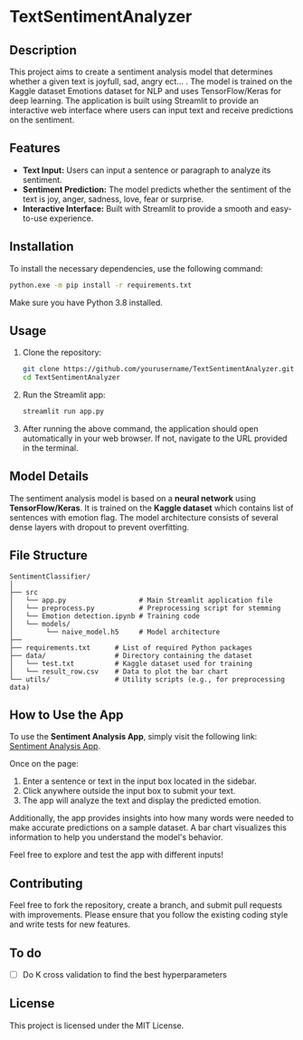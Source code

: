 # TextSentimentAnalyzer

## Description

This project aims to create a sentiment analysis model that determines whether a given text is joyfull, sad, angry ect... . The model is trained on the Kaggle dataset Emotions dataset for NLP  and uses TensorFlow/Keras for deep learning. The application is built using Streamlit to provide an interactive web interface where users can input text and receive predictions on the sentiment.

## Features

- **Text Input:** Users can input a sentence or paragraph to analyze its sentiment.
- **Sentiment Prediction:** The model predicts whether the sentiment of the text is joy, anger, sadness, love, fear or surprise.
- **Interactive Interface:** Built with Streamlit to provide a smooth and easy-to-use experience.

## Installation

To install the necessary dependencies, use the following command:

```bash
python.exe -m pip install -r requirements.txt
```

Make sure you have Python 3.8 installed.

## Usage

1. Clone the repository:

   ```bash
   git clone https://github.com/yourusername/TextSentimentAnalyzer.git
   cd TextSentimentAnalyzer
   ```


2. Run the Streamlit app:

   ```bash
   streamlit run app.py
   ```

3. After running the above command, the application should open automatically in your web browser. If not, navigate to the URL provided in the terminal.

## Model Details

The sentiment analysis model is based on a **neural network** using **TensorFlow/Keras**. It is trained on the **Kaggle dataset** which contains list of sentences with emotion flag. The model architecture consists of several dense layers with dropout to prevent overfitting.

## File Structure

```
SentimentClassifier/
│
├── src                
│   └── app.py                  # Main Streamlit application file
│   └── preprocess.py           # Preprocessing script for stemming
│   └── Emotion detection.ipynb # Training code
│   └── models/                
│        └── naive_model.h5     # Model architecture
├──      
├── requirements.txt      # List of required Python packages
├── data/                 # Directory containing the dataset
│   └── test.txt          # Kaggle dataset used for training
│   └── result_row.csv    # Data to plot the bar chart 
└── utils/                # Utility scripts (e.g., for preprocessing data)
```

## How to Use the App

To use the **Sentiment Analysis App**, simply visit the following link: [Sentiment Analysis App](https://sentimentclassifier-8appvycedti2bqvjamesxwp.streamlit.app/).

Once on the page:
1. Enter a sentence or text in the input box located in the sidebar.
2. Click anywhere outside the input box to submit your text.
3. The app will analyze the text and display the predicted emotion.

Additionally, the app provides insights into how many words were needed to make accurate predictions on a sample dataset. A bar chart visualizes this information to help you understand the model's behavior.

Feel free to explore and test the app with different inputs!

## Contributing

Feel free to fork the repository, create a branch, and submit pull requests with improvements. Please ensure that you follow the existing coding style and write tests for new features.


## To do

- [ ] Do K cross validation to find the best hyperparameters 
## License

This project is licensed under the MIT License.

